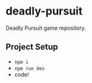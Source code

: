 # deadly-pursuit

Deadly Pursuit game repository.

## Project Setup
 - `npm i`
 - `npm run dev`
 - code!
 